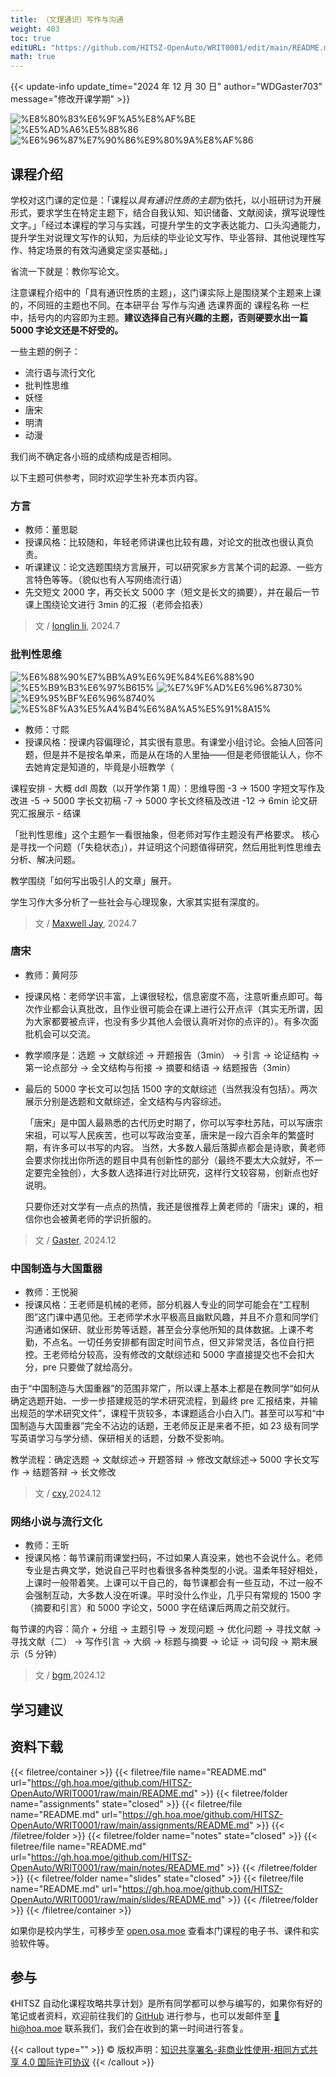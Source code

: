 ```yaml
---
title: （文理通识）写作与沟通
weight: 403
toc: true
editURL: "https://github.com/HITSZ-OpenAuto/WRIT0001/edit/main/README.md"
math: true
---
```


{{< update-info update_time="2024 年 12 月 30 日" author="WDGaster703" message="修改开课学期" >}}

<!--
1. 通过 [Shields.io](https://shields.io/) 生成如下的徽章，标注课程的基本信息。
2. 请根据课程的具体内容增删仓库的子文件夹。子文件夹建议使用小写英文，并且添加 README.md。
3. 关于课程的描述可以不止以下几个方面，酌情增删。
4. hoa.moe 生成本课程对应页面后，请将页面链接复制到 GitHub 仓库的 About/Website 中。
5. 可以在 GitHub 页面的 About/Topics 中为课程添加话题名称。
-->

<div class="img-div hx-mt-4 hx-flex-row hx-justify-start hx-items-center">

![%E8%80%83%E6%9F%A5%E8%AF%BE](https://img.shields.io/badge/%E8%80%83%E6%9F%A5%E8%AF%BE-green)
![%E5%AD%A6%E5%88%86](https://img.shields.io/badge/%E5%AD%A6%E5%88%86-1-moccasin)
![%E6%96%87%E7%90%86%E9%80%9A%E8%AF%86](https://img.shields.io/badge/%E6%96%87%E7%90%86%E9%80%9A%E8%AF%86-orange)

<!--![%E6%88%90%E7%BB%A9%E6%9E%84%E6%88%90](https://img.shields.io/badge/%E6%88%90%E7%BB%A9%E6%9E%84%E6%88%90-gold)
![%E8%A7%86%E6%89%80%E9%80%89%E4%B8%BB%E9%A2%98%E5%86%B3%E5%AE%9A](https://img.shields.io/badge/%E8%A7%86%E6%89%80%E9%80%89%E4%B8%BB%E9%A2%98%E5%86%B3%E5%AE%9A-wheat)
</div>

-->

## 课程介绍

学校对这门课的定位是：「课程以*具有通识性质的主题*为依托，以小班研讨为开展形式，要求学生在特定主题下，结合自我认知、知识储备、文献阅读，撰写说理性文字。」「经过本课程的学习与实践，可提升学生的文字表达能力、口头沟通能力，提升学生对说理文写作的认知，为后续的毕业论文写作、毕业答辩、其他说理性写作、特定场景的有效沟通奠定坚实基础。」

省流一下就是：教你写论文。

注意课程介绍中的「具有通识性质的主题」，这门课实际上是围绕某个主题来上课的，不同班的主题也不同。在本研平台 写作与沟通 选课界面的 课程名称 一栏中，括号内的内容即为主题。**建议选择自己有兴趣的主题，否则硬要水出一篇 5000 字论文还是不好受的。**

一些主题的例子：
- 流行语与流行文化
- 批判性思维
- 妖怪
- 唐宋
- 明清
- 动漫

我们尚不确定各小班的成绩构成是否相同。

以下主题可供参考，同时欢迎学生补充本页内容。

### 方言

- 教师：董思聪
- 授课风格：比较随和，年轻老师讲课也比较有趣，对论文的批改也很认真负责。
- 听课建议：论文选题围绕方言展开，可以研究家乡方言某个词的起源、一些方言特色等等。（貌似也有人写网络流行语）
- 先交短文 2000 字，再交长文 5000 字（短文是长文的摘要），并在最后一节课上围绕论文进行 3min 的汇报（老师会掐表）

> 文 / [longlin li](https://github.com/longlin10086), 2024.7

### 批判性思维

<div class="img-div hx-mt-4 hx-flex-row hx-justify-start hx-items-center">

![%E6%88%90%E7%BB%A9%E6%9E%84%E6%88%90](https://img.shields.io/badge/%E6%88%90%E7%BB%A9%E6%9E%84%E6%88%90-gold)
![%E5%B9%B3%E6%97%B615%](https://img.shields.io/badge/%E5%B9%B3%E6%97%B6-15%25-wheat)
![%E7%9F%AD%E6%96%8730%](https://img.shields.io/badge/%E7%9F%AD%E6%96%87-30%25-wheat)
![%E9%95%BF%E6%96%8740%](https://img.shields.io/badge/%E9%95%BF%E6%96%87-40%25-wheat)
![%E5%8F%A3%E5%A4%B4%E6%8A%A5%E5%91%8A15%](https://img.shields.io/badge/%E5%8F%A3%E5%A4%B4%E6%8A%A5%E5%91%8A-15%25-wheat)

</div>

- 教师：寸熙
- 授课风格：授课内容偏理论，其实很有意思。有课堂小组讨论。会抽人回答问题，但是并不是按名单来，而是从在场的人里抽——但是老师很能认人，你不去她肯定是知道的，毕竟是小班教学（

课程安排 - 大概 ddl 周数（以开学作第 1 周）：思维导图 -3 → 1500 字短文写作及改进 -5 → 5000 字长文初稿 -7 → 5000 字长文终稿及改进 -12 → 6min 论文研究汇报展示 - 结课

「批判性思维」这个主题乍一看很抽象，但老师对写作主题没有严格要求。
核心是寻找一个问题（「失稳状态」），并证明这个问题值得研究，然后用批判性思维去分析、解决问题。

教学围绕「如何写出吸引人的文章」展开。

学生习作大多分析了一些社会与心理现象，大家其实挺有深度的。

> 文 / [Maxwell Jay](https://github.com/MaxwellJay256), 2024.7

### 唐宋

- 教师：黄阿莎
- 授课风格：老师学识丰富，上课很轻松，信息密度不高，注意听重点即可。每次作业都会认真批改，且作业很可能会在课上进行公开点评（其实无所谓，因为大家都要被点评，也没有多少其他人会很认真听对你的点评的）。有多次面批机会可以交流。

- 教学顺序是：选题 -> 文献综述 -> 开题报告（3min） -> 引言 -> 论证结构 -> 第一论点部分 -> 全文结构与衔接 -> 摘要和结语 -> 结题报告（3min）
- 最后的 5000 字长文可以包括 1500 字的文献综述（当然我没有包括）。两次展示分别是选题和文献综述，全文结构与内容综述。

  「唐宋」是中国人最熟悉的古代历史时期了，你可以写李杜苏陆，可以写唐宗宋祖，可以写人民疾苦，也可以写政治变革，唐宋是一段六百余年的繁盛时期，有许多可以书写的内容。
  当然，大多数人最后落脚点都会是诗歌，黄老师会要求你找出你所选的题目中具有创新性的部分（最终不要太大众就好，不一定要完全独创），大多数人选择进行对比研究，这样行文较容易，创新点也好说明。

  只要你还对文学有一点点的热情，我还是很推荐上黄老师的「唐宋」课的，相信你也会被黄老师的学识折服的。

> 文 / [Gaster](https://github.com/WDGaster703), 2024.12

### 中国制造与大国重器

- 教师：王悦昶
- 授课风格：王老师是机械的老师，部分机器人专业的同学可能会在“工程制图”这门课中遇见他。王老师学术水平极高且幽默风趣，并且不介意和同学们沟通诸如保研、就业形势等话题，甚至会分享他所知的具体数据。上课不考勤，不点名。一切任务安排都有固定时间节点，但又非常灵活，各位自行把控。王老师给分较高，没有修改的文献综述和 5000 字直接提交也不会扣大分，pre 只要做了就给高分。

由于“中国制造与大国重器”的范围非常广，所以课上基本上都是在教同学“如何从确定选题开始、一步一步搭建规范的学术研究流程，到最终 pre 汇报结束，并输出规范的学术研究文件”，课程干货较多，本课题适合小白入门。甚至可以写和“中国制造与大国重器”完全不沾边的话题，王老师反正是来者不拒，如 23 级有同学写英语学习与学分绩、保研相关的话题，分数不受影响。

教学流程：确定选题 -> 文献综述-> 开题答辩 -> 修改文献综述-> 5000 字长文写作 -> 结题答辩 -> 长文修改

> 文 / [cxy](https://github.com/CXY-practical),2024.12

### 网络小说与流行文化

- 教师：王昕
- 授课风格：每节课前雨课堂扫码，不过如果人真没来，她也不会说什么。老师专业是古典文学，她说自己平时也看很多各种类型的小说。温柔年轻好相处，上课时一般带着笑。上课可以干自己的，每节课都会有一些互动，不过一般不会强制互动，大多数人没在听课。平时没什么作业，几乎只有常规的 1500 字（摘要和引言）和 5000 字论文，5000 字在结课后两周之前交就行。

每节课的内容：简介 + 分组 -> 主题引导 -> 发现问题 -> 优化问题 -> 寻找文献 -> 寻找文献（二） -> 写作引言 -> 大纲 -> 标题与摘要 -> 论证 -> 词句段 -> 期末展示（5 分钟）

> 文 / [bgm](https://github.com/bgm-xx),2024.12

## 学习建议

## 资料下载

{{< filetree/container >}}
  {{< filetree/file name="README.md" url="https://gh.hoa.moe/github.com/HITSZ-OpenAuto/WRIT0001/raw/main/README.md" >}}
  {{< filetree/folder name="assignments" state="closed" >}}
    {{< filetree/file name="README.md" url="https://gh.hoa.moe/github.com/HITSZ-OpenAuto/WRIT0001/raw/main/assignments/README.md" >}}
  {{< /filetree/folder >}}
  {{< filetree/folder name="notes" state="closed" >}}
    {{< filetree/file name="README.md" url="https://gh.hoa.moe/github.com/HITSZ-OpenAuto/WRIT0001/raw/main/notes/README.md" >}}
  {{< /filetree/folder >}}
  {{< filetree/folder name="slides" state="closed" >}}
    {{< filetree/file name="README.md" url="https://gh.hoa.moe/github.com/HITSZ-OpenAuto/WRIT0001/raw/main/slides/README.md" >}}
  {{< /filetree/folder >}}
{{< /filetree/container >}}

如果你是校内学生，可移步至 <a href='https://open.osa.moe/openauto/WRIT0001'>open.osa.moe</a> 查看本门课程的电子书、课件和实验软件等。

## 参与

《HITSZ 自动化课程攻略共享计划》是所有同学都可以参与编写的，如果你有好的笔记或者资料，欢迎前往我们的 [GitHub](https://github.com/HITSZ-OpenAuto) 进行参与，也可以发邮件至 [📮hi@hoa.moe](mailto:hi@hoa.moe) 联系我们，我们会在收到的第一时间进行答复。

{{< callout type="" >}}
  © 版权声明：[知识共享署名-非商业性使用-相同方式共享 4.0 国际许可协议](https://creativecommons.org/licenses/by-nc-sa/4.0/)
{{< /callout >}}
